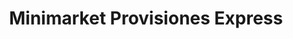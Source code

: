 ---
title: "Minimarket Provisiones Express"
url: /valdivia/minimarket-provisiones-express/
shop: comodidad
---